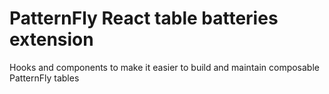 # PatternFly React table batteries extension

Hooks and components to make it easier to build and maintain composable PatternFly tables